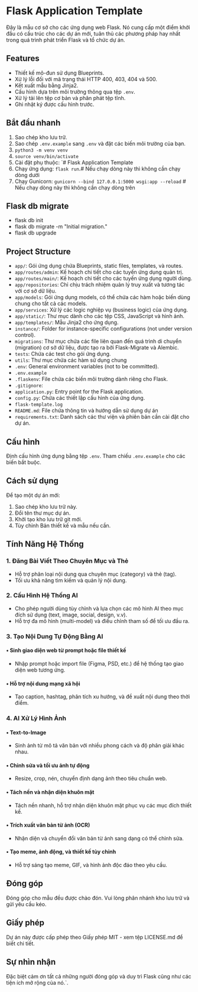 # Flask Application Template
Đây là mẫu cơ sở cho các ứng dụng web Flask. Nó cung cấp một điểm khởi đầu có cấu trúc cho các dự án mới, tuân thủ các phương pháp hay nhất trong quá trình phát triển Flask và tổ chức dự án.

## Features
- Thiết kế mô-đun sử dụng Blueprints.
- Xử lý lỗi đối với mã trạng thái HTTP 400, 403, 404 và 500.
- Kết xuất mẫu bằng Jinja2.
- Cấu hình dựa trên môi trường thông qua tệp `.env`.
- Xử lý tải lên tệp cơ bản và phân phát tệp tĩnh.
- Ghi nhật ký được cấu hình trước.

## Bắt đầu nhanh
1. Sao chép kho lưu trữ.
2. Sao chép `.env.example` sang `.env` và đặt các biến môi trường của bạn.
3. `python3 -m venv venv`
4. `source venv/bin/activate`
5. Cài đặt phụ thuộc: `# Flask Application Template
6. Chạy ứng dụng: `flask run`.# Nếu chạy dòng này thì không cần chạy dòng dưới
7. Chạy Gunicorn: `gunicorn --bind 127.0.0.1:5000 wsgi:app --reload` # Nếu chạy dòng này thì không cần chạy dòng trên

## Flask db migrate
- flask db init
- flask db migrate -m "Initial migration."
- flask db upgrade

## Project Structure
- `app/`: Gói ứng dụng chứa Blueprints, static files, templates, và routes.
- `app/routes/admin`: Kế hoạch chi tiết cho các tuyến ứng dụng quản trị.
- `app/routes/main/`: Kế hoạch chi tiết cho các tuyến ứng dụng người dùng.
- `app/repositories`: Chỉ chịu trách nhiệm quản lý truy xuất và tương tác với cơ sở dữ liệu.
- `app/models`: Gói ứng dụng models, có thể chứa các hàm hoặc biến dùng chung cho tất cả các models.
- `app/services`: Xử lý các logic nghiệp vụ (business logic) của ứng dụng.
- `app/static/`: Thư mục dành cho các tệp CSS, JavaScript và hình ảnh.
- `app/templates/`: Mẫu Jinja2 cho ứng dụng.
- `instance/`: Folder for instance-specific configurations (not under version control).
- `migrations`: Thư mục chứa các file liên quan đến quá trình di chuyển (migration) cơ sở dữ liệu, được tạo ra bởi Flask-Migrate và Alembic.
- `tests`: Chứa các test cho gói ứng dụng.
- `utils`: Thư mục chứa các hàm sử dụng chung
- `.env`: General environment variables (not to be committed).
- `.env.example`
- `.flaskenv`: File chứa các biến môi trường dành riêng cho Flask.
- `.gitignore`: 
- `application.py`: Entry point for the Flask application.
- `config.py`: Chứa các thiết lập cấu hình của ứng dụng.
- `flask-template.log`
- `README.md`: File chứa thông tin và hướng dẫn sử dụng dự án
- `requirements.txt`: Danh sách các thư viện và phiên bản cần cài đặt cho dự án.

## Cấu hình
Định cấu hình ứng dụng bằng tệp `.env`. Tham chiếu `.env.example` cho các biến bắt buộc.

## Cách sử dụng
Để tạo một dự án mới:
1. Sao chép kho lưu trữ này.
2. Đổi tên thư mục dự án.
3. Khởi tạo kho lưu trữ git mới.
4. Tùy chỉnh Bản thiết kế và mẫu nếu cần.

## Tính Năng Hệ Thống
### 1. Đăng Bài Viết Theo Chuyên Mục và Thẻ
- Hỗ trợ phân loại nội dung qua chuyên mục (category) và thẻ (tag).
- Tối ưu khả năng tìm kiếm và quản lý nội dung.

### 2. Cấu Hình Hệ Thống AI
- Cho phép người dùng tùy chỉnh và lựa chọn các mô hình AI theo mục đích sử dụng (text, image, social, design, v.v).
- Hỗ trợ đa mô hình (multi-model) và điều chỉnh tham số để tối ưu đầu ra.

### 3. Tạo Nội Dung Tự Động Bằng AI

#### • Sinh giao diện web từ prompt hoặc file thiết kế
- Nhập prompt hoặc import file (Figma, PSD, etc.) để hệ thống tạo giao diện web tương ứng.

#### • Hỗ trợ nội dung mạng xã hội
- Tạo caption, hashtag, phân tích xu hướng, và đề xuất nội dung theo thời điểm.

### 4. AI Xử Lý Hình Ảnh

#### • Text-to-Image
- Sinh ảnh từ mô tả văn bản với nhiều phong cách và độ phân giải khác nhau.

#### • Chỉnh sửa và tối ưu ảnh tự động
- Resize, crop, nén, chuyển định dạng ảnh theo tiêu chuẩn web.

#### • Tách nền và nhận diện khuôn mặt
- Tách nền nhanh, hỗ trợ nhận diện khuôn mặt phục vụ các mục đích thiết kế.

#### • Trích xuất văn bản từ ảnh (OCR)
- Nhận diện và chuyển đổi văn bản từ ảnh sang dạng có thể chỉnh sửa.

#### • Tạo meme, ảnh động, và thiết kế tùy chỉnh
- Hỗ trợ sáng tạo meme, GIF, và hình ảnh độc đáo theo yêu cầu.



## Đóng góp
Đóng góp cho mẫu đều được chào đón. Vui lòng phân nhánh kho lưu trữ và gửi yêu cầu kéo.

## Giấy phép
Dự án này được cấp phép theo Giấy phép MIT - xem tệp LICENSE.md để biết chi tiết.

## Sự nhìn nhận
Đặc biệt cảm ơn tất cả những người đóng góp và duy trì Flask cũng như các tiện ích mở rộng của nó.`.



